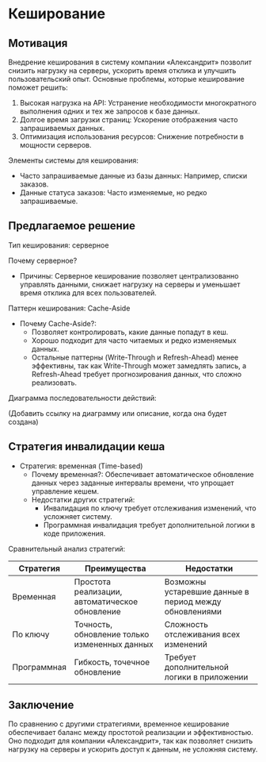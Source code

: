 # Кеширование

## Мотивация

Внедрение кеширования в систему компании «Александрит» позволит снизить нагрузку на серверы, ускорить время отклика и улучшить пользовательский опыт. Основные проблемы, которые кеширование поможет решить:

1. Высокая нагрузка на API: Устранение необходимости многократного выполнения одних и тех же запросов к базе данных.
2. Долгое время загрузки страниц: Ускорение отображения часто запрашиваемых данных.
3. Оптимизация использования ресурсов: Снижение потребности в мощности серверов.

Элементы системы для кеширования:
- Часто запрашиваемые данные из базы данных: Например, списки заказов.
- Данные статуса заказов: Часто изменяемые, но редко запрашиваемые.

## Предлагаемое решение

Тип кеширования: серверное

Почему серверное?
- Причины: Серверное кеширование позволяет централизованно управлять данными, снижает нагрузку на серверы и уменьшает время отклика для всех пользователей.

Паттерн кеширования: Cache-Aside

- Почему Cache-Aside?: 
  - Позволяет контролировать, какие данные попадут в кеш.
  - Хорошо подходит для часто читаемых и редко изменяемых данных.
  - Остальные паттерны (Write-Through и Refresh-Ahead) менее эффективны, так как Write-Through может замедлять запись, а Refresh-Ahead требует прогнозирования данных, что сложно реализовать.

Диаграмма последовательности действий:

(Добавить ссылку на диаграмму или описание, когда она будет создана)

## Стратегия инвалидации кеша

- Стратегия: временная (Time-based)
  - Почему временная?: Обеспечивает автоматическое обновление данных через заданные интервалы времени, что упрощает управление кешем.
  - Недостатки других стратегий: 
    - Инвалидация по ключу требует отслеживания изменений, что усложняет систему.
    - Программная инвалидация требует дополнительной логики в коде приложения.

Сравнительный анализ стратегий:

| Стратегия             | Преимущества                                                        | Недостатки                                                 |
|-----------------------|---------------------------------------------------------------------|------------------------------------------------------------|
| Временная             | Простота реализации, автоматическое обновление                      | Возможны устаревшие данные в период между обновлениями      |
| По ключу              | Точность, обновление только измененных данных                       | Сложность отслеживания всех изменений                      |
| Программная           | Гибкость, точечное обновление                                       | Требует дополнительной логики в приложении                 |

## Заключение

По сравнению с другими стратегиями, временное кеширование обеспечивает баланс между простотой реализации и эффективностью. Оно подходит для компании «Александрит», так как позволяет снизить нагрузку на серверы и ускорить доступ к данным, не усложняя систему.